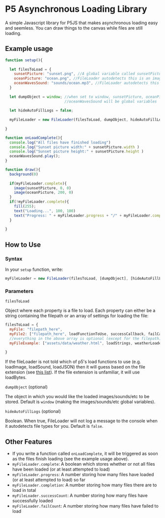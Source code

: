 # P5 Asynchronous Loading Library
A simple Javascript library for P5JS that makes asynchronous loading easy and seemless. You can draw things to the canvas while files are still loading.
## Example usage
```javascript
function setup(){
  
  let filesToLoad = {
    sunsetPicture: "sunset.png", //A global variable called sunsetPicture will be created
    oceanPicture: "ocean.png", //FileLoader autodetects this is an image
    oceanWavesSound: "sounds/ocean.mp3", //FileLoader autodetects this is a sound file
  }
  
  let dumpObject = window; //when set to window, sunsetPicture, oceanPicture, and 
                           //oceanWavesSound will be global variables
  
  let hideAutoFillLogs = false;
  
  myFileLoader = new FileLoader(filesToLoad, dumpObject, hideAutoFillLogs)
  
}

function onLoadComplete(){
  console.log("All files have finished loading")
  console.log("Sunset picture width:" + sunsetPicture.width )
  console.log("Sunset picture height:" + sunsetPicture.height )
  oceanWavesSound.play();
}

function draw(){
  background(0)
  
  if(myFileLoader.complete){
    image(sunsetPicture, 0, 0)
    image(oceanPicture, 200, 0)
  }
  if(!myFileLoader.complete){
    fill(255);
    text("Loading...", 100, 100)
    text("Progress: " + myFileLoader.progress + "/" + myFileLoader.completion, 100, 200)
  }
  
}
```
## How to Use
### Syntax
In your `setup` function, write:
```javascript
myFileLoader = new FileLoader(filesToLoad, [dumpObject], [hideAutoFillLogs])
```
### Parameters
`filesToLoad`

Object where each property is a file to load. Each property can either be a string containing the filepath or an array of settings for loading the file:
```javascript
filesToLoad = {
  myFile: "filepath_here",
  myFile2: ["filepath_here", loadFunctionToUse, successCallback, failCallback],
  //everything in the above array is optional (except for the filepath) and can be in any order
  myFileExample: ["assets/data/weather.html", loadStrings, weatherLoaded, weatherFailedToLoad]
  
}
```
If the fileLoader is not told which of p5's load functions to use (e.g. loadImage, loadSound, loadJSON) then it will guess based on the file extension (see [this list](https://github.com/IkeB108/P5-Asyncronous-Loading-Library/blob/main/fileExtensionsMapping.txt)). If the file extension is unfamiliar, it will use loadBytes.

`dumpObject` (optional)

The object in which you would like the loaded images/sounds/etc to be stored. Default is `window` (making the images/sounds/etc global variables).

`hideAutoFillLogs` (optional)

Boolean. When true, FileLoader will not log a message to the console when it autodetects file types for you. Default is `false`.
## Other Features
- If you write a function called `onLoadComplete`, it will be triggered as soon as the files finish loading (see the example usage above).
- `myFileLoader.complete`: A boolean which stores whether or not all files have been loaded (or at least attempted to load)
- `myFileLoader.progress`: A number storing how many files have loaded (or at least attempted to load) so far
- `myFileLoader.completion`: A number storing how many files there are to load in total
- `myFileLoader.successCount`: A number storing how many files have successfully loaded
- `myFileLoader.failCount`: A number storing how many files have failed to load
